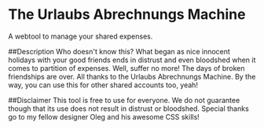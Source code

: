 # The Urlaubs Abrechnungs Machine
A webtool to manage your shared expenses.

##Description
Who doesn't know this? What began as nice innocent holidays with your good friends ends in distrust and even bloodshed when it comes to partition of expenses. Well, suffer no more! The days of broken friendships are over. All thanks to the Urlaubs Abrechnungs Machine. By the way, you can use this for other shared accounts too, yeah!

##Disclaimer
This tool is free to use for everyone. We do not guarantee though that its use does not result in distrust or bloodshed.
Special thanks go to my fellow designer Oleg and his awesome CSS skills!
